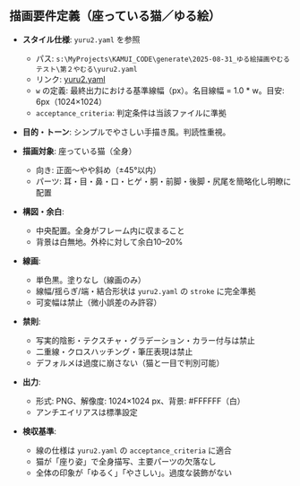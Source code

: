 ## 描画要件定義（座っている猫／ゆる絵）

- **スタイル仕様**: `yuru2.yaml` を参照
  - パス: `s:\MyProjects\KAMUI_CODE\generate\2025-08-31_ゆる絵描画やむるテスト\第２やむる\yuru2.yaml`
  - リンク: [yuru2.yaml](./yuru2.yaml)
  - `w` の定義: 最終出力における基準線幅（px）。名目線幅 = 1.0 * w。目安: 6px（1024×1024）
  - `acceptance_criteria`: 判定条件は当該ファイルに準拠

- **目的・トーン**: シンプルでやさしい手描き風。判読性重視。

- **描画対象**: 座っている猫（全身）
  - 向き: 正面〜やや斜め（±45°以内）
  - パーツ: 耳・目・鼻・口・ヒゲ・胴・前脚・後脚・尻尾を簡略化し明瞭に配置

- **構図・余白**:
  - 中央配置。全身がフレーム内に収まること
  - 背景は白無地。外枠に対して余白10–20%

- **線画**:
  - 単色黒。塗りなし（線画のみ）
  - 線幅/揺らぎ/端・結合形状は `yuru2.yaml` の `stroke` に完全準拠
  - 可変幅は禁止（微小誤差のみ許容）

- **禁則**:
  - 写実的陰影・テクスチャ・グラデーション・カラー付与は禁止
  - 二重線・クロスハッチング・筆圧表現は禁止
  - デフォルメは過度に崩さない（猫と一目で判別可能）

- **出力**:
  - 形式: PNG、解像度: 1024×1024 px、背景: #FFFFFF（白）
  - アンチエイリアスは標準設定

- **検収基準**:
  - 線の仕様は `yuru2.yaml` の `acceptance_criteria` に適合
  - 猫が「座り姿」で全身描写、主要パーツの欠落なし
  - 全体の印象が「ゆるく」「やさしい」。過度な装飾がない


